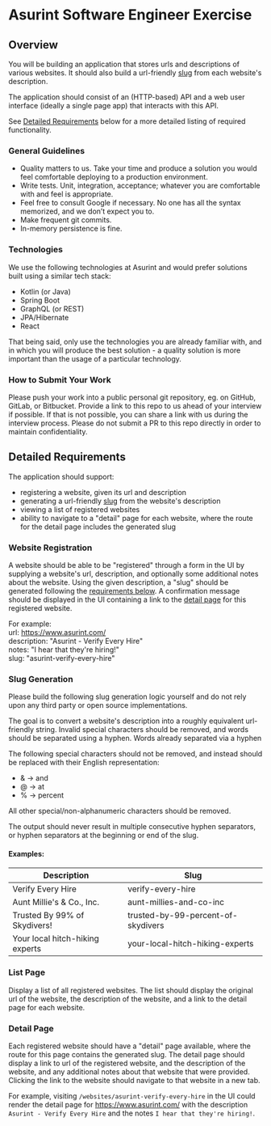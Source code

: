 # Asurint Software Engineer Exercise

## Overview

You will be building an application that stores urls and descriptions of various websites. It should also build a url-friendly [slug](https://en.wikipedia.org/wiki/Clean_URL#Slug) from each website's description.

The application should consist of an (HTTP-based) API and a web user interface (ideally a single page app) that interacts with this API.

See [Detailed Requirements](#detailed-requirements) below for a more detailed listing of required functionality.

### General Guidelines

- Quality matters to us. Take your time and produce a solution you would feel comfortable deploying to a production environment.
- Write tests. Unit, integration, acceptance; whatever you are comfortable with and feel is appropriate.
- Feel free to consult Google if necessary. No one has all the syntax memorized, and we don’t expect you to.
- Make frequent git commits.
- In-memory persistence is fine.

### Technologies

We use the following technologies at Asurint and would prefer solutions built using a similar tech stack:

- Kotlin (or Java)
- Spring Boot
- GraphQL (or REST)
- JPA/Hibernate
- React

That being said, only use the technologies you are already familiar with, and in which you will produce the best solution -
a quality solution is more important than the usage of a particular technology.

### How to Submit Your Work

Please push your work into a public personal git repository, eg. on GitHub, GitLab, or Bitbucket. Provide a link to this repo to us ahead of your interview if possible. If that is not possible, you can share a link with us during the interview process. Please do not submit a PR to this repo directly in order to maintain confidentiality.

## Detailed Requirements

The application should support:

- registering a website, given its url and description
- generating a url-friendly [slug](https://en.wikipedia.org/wiki/Clean_URL#Slug) from the website's description
- viewing a list of registered websites
- ability to navigate to a "detail" page for each website, where the route for the detail page includes the generated slug

### Website Registration

A website should be able to be "registered" through a form in the UI by supplying a website's url, description, and optionally some additional notes about the website. Using the given description, a "slug" should be generated following the [requirements below](#slug-generation). A confirmation message should be displayed in the UI containing a link to the [detail page](#detail-page) for this registered website.

For example:  
url: https://www.asurint.com/  
description: "Asurint - Verify Every Hire"  
notes: "I hear that they're hiring!"  
slug: "asurint-verify-every-hire"

### Slug Generation

Please build the following slug generation logic yourself and do not rely upon any third party or open source implementations.

The goal is to convert a website's description into a roughly equivalent url-friendly string. Invalid special characters should be removed, and words should be separated using a hyphen. Words already separated via a hyphen

The following special characters should not be removed, and instead should be replaced with their English representation:

- & -> and
- @ -> at
- % -> percent

All other special/non-alphanumeric characters should be removed.

The output should never result in multiple consecutive hyphen separators, or hyphen separators at the beginning or end of the slug.

#### Examples:

| Description                     | Slug                               |
| ------------------------------- | ---------------------------------- |
| Verify Every Hire               | verify-every-hire                  |
| Aunt Millie's & Co., Inc.       | aunt-millies-and-co-inc            |
| Trusted By 99% of Skydivers!    | trusted-by-99-percent-of-skydivers |
| Your local hitch-hiking experts | your-local-hitch-hiking-experts    |

### List Page

Display a list of all registered websites. The list should display the original url of the website, the description of the website, and a link to the detail page for each website.

### Detail Page

Each registered website should have a "detail" page available, where the route for this page contains the generated slug. The detail page should display a link to url of the registered website, and the description of the website, and any additional notes about that website that were provided. Clicking the link to the website should navigate to that website in a new tab.

For example, visiting `/websites/asurint-verify-every-hire` in the UI could render the detail page for https://www.asurint.com/ with the description `Asurint - Verify Every Hire` and the notes `I hear that they're hiring!`.
